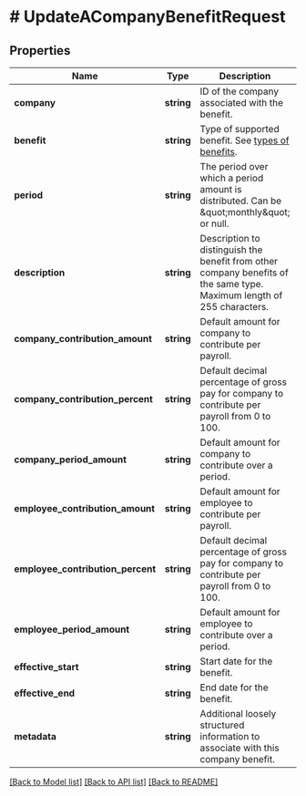 # # UpdateACompanyBenefitRequest

## Properties

Name | Type | Description | Notes
------------ | ------------- | ------------- | -------------
**company** | **string** | ID of the company associated with the benefit. | [optional]
**benefit** | **string** | Type of supported benefit. See [types of benefits](https://docs.checkhq.com/reference#types-of-benefits). | [optional]
**period** | **string** | The period over which a period amount is distributed. Can be \&quot;monthly\&quot; or null. | [optional]
**description** | **string** | Description to distinguish the benefit from other company benefits of the same type. Maximum length of 255 characters. | [optional]
**company_contribution_amount** | **string** | Default amount for company to contribute per payroll. | [optional]
**company_contribution_percent** | **string** | Default decimal percentage of gross pay for company to contribute per payroll from 0 to 100. | [optional]
**company_period_amount** | **string** | Default amount for company to contribute over a period. | [optional]
**employee_contribution_amount** | **string** | Default amount for employee to contribute per payroll. | [optional]
**employee_contribution_percent** | **string** | Default decimal percentage of gross pay for company to contribute per payroll from 0 to 100. | [optional]
**employee_period_amount** | **string** | Default amount for employee to contribute over a period. | [optional]
**effective_start** | **string** | Start date for the benefit. | [optional]
**effective_end** | **string** | End date for the benefit. | [optional]
**metadata** | **string** | Additional loosely structured information to associate with this company benefit. | [optional]

[[Back to Model list]](../../README.md#models) [[Back to API list]](../../README.md#endpoints) [[Back to README]](../../README.md)
